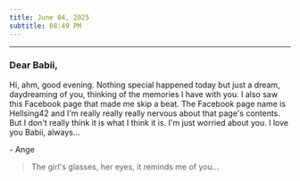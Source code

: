 ```yaml
---
title: June 04, 2025
subtitle: 08:49 PM
---
```

---

### Dear Babii,

Hi, ahm, good evening. Nothing special happened today but just a dream, daydreaming of you, thinking of the memories I have with you. I also saw this Facebook page that made me skip a beat. The Facebook page name is Hellsing42 and I'm really really really nervous about that page's contents. But I don't really think it is what I think it is. I'm just worried about you. I love you Babii, always...

\- Ange

> The girl's glasses, her eyes, it reminds me of you...
